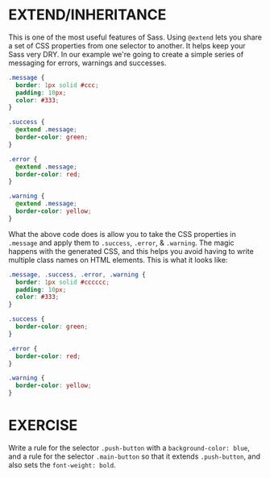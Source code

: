 # EXTEND/INHERITANCE

This is one of the most useful features of Sass. Using `@extend` lets you share a set of CSS properties from one selector to another. It helps keep your Sass very DRY. In our example we're going to create a simple series of messaging for errors, warnings and successes.

```scss
.message {
  border: 1px solid #ccc;
  padding: 10px;
  color: #333;
}

.success {
  @extend .message;
  border-color: green;
}

.error {
  @extend .message;
  border-color: red;
}

.warning {
  @extend .message;
  border-color: yellow;
}
```

What the above code does is allow you to take the CSS properties in `.message` and apply them to `.success`, `.error`, & `.warning`. The magic happens with the generated CSS, and this helps you avoid having to write multiple class names on HTML elements. This is what it looks like:

```css
.message, .success, .error, .warning {
  border: 1px solid #cccccc;
  padding: 10px;
  color: #333;
}

.success {
  border-color: green;
}

.error {
  border-color: red;
}

.warning {
  border-color: yellow;
}
```

# EXERCISE

Write a rule for the selector `.push-button` with a `background-color: blue`, and a rule for the selector `.main-button` so that it extends `.push-button`, and also sets the `font-weight: bold`.
